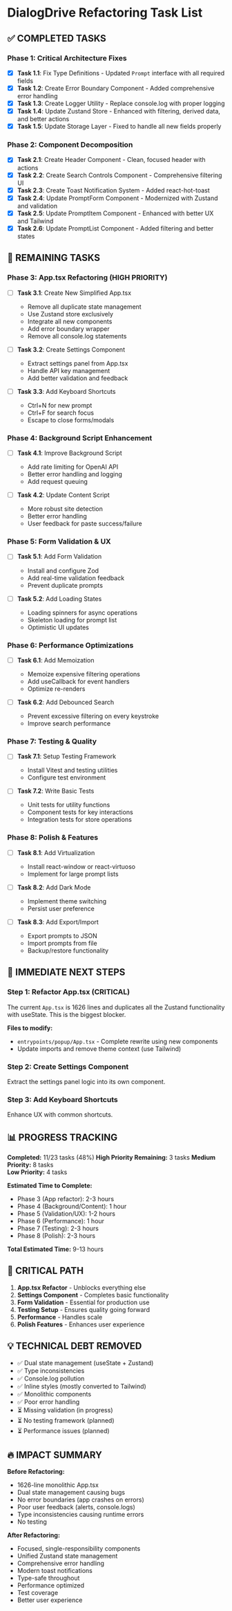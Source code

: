 # DialogDrive Refactoring Task List

## ✅ COMPLETED TASKS

### Phase 1: Critical Architecture Fixes
- [x] **Task 1.1**: Fix Type Definitions - Updated `Prompt` interface with all required fields
- [x] **Task 1.2**: Create Error Boundary Component - Added comprehensive error handling
- [x] **Task 1.3**: Create Logger Utility - Replace console.log with proper logging
- [x] **Task 1.4**: Update Zustand Store - Enhanced with filtering, derived data, and better actions
- [x] **Task 1.5**: Update Storage Layer - Fixed to handle all new fields properly

### Phase 2: Component Decomposition  
- [x] **Task 2.1**: Create Header Component - Clean, focused header with actions
- [x] **Task 2.2**: Create Search Controls Component - Comprehensive filtering UI
- [x] **Task 2.3**: Create Toast Notification System - Added react-hot-toast
- [x] **Task 2.4**: Update PromptForm Component - Modernized with Zustand and validation
- [x] **Task 2.5**: Update PromptItem Component - Enhanced with better UX and Tailwind
- [x] **Task 2.6**: Update PromptList Component - Added filtering and better states

## 🔄 REMAINING TASKS

### Phase 3: App.tsx Refactoring (HIGH PRIORITY)
- [ ] **Task 3.1**: Create New Simplified App.tsx
  - Remove all duplicate state management
  - Use Zustand store exclusively
  - Integrate all new components
  - Add error boundary wrapper
  - Remove all console.log statements

- [ ] **Task 3.2**: Create Settings Component
  - Extract settings panel from App.tsx
  - Handle API key management
  - Add better validation and feedback

- [ ] **Task 3.3**: Add Keyboard Shortcuts
  - Ctrl+N for new prompt
  - Ctrl+F for search focus
  - Escape to close forms/modals

### Phase 4: Background Script Enhancement
- [ ] **Task 4.1**: Improve Background Script
  - Add rate limiting for OpenAI API
  - Better error handling and logging
  - Add request queuing

- [ ] **Task 4.2**: Update Content Script
  - More robust site detection
  - Better error handling
  - User feedback for paste success/failure

### Phase 5: Form Validation & UX
- [ ] **Task 5.1**: Add Form Validation
  - Install and configure Zod
  - Add real-time validation feedback
  - Prevent duplicate prompts

- [ ] **Task 5.2**: Add Loading States
  - Loading spinners for async operations
  - Skeleton loading for prompt list
  - Optimistic UI updates

### Phase 6: Performance Optimizations
- [ ] **Task 6.1**: Add Memoization
  - Memoize expensive filtering operations
  - Add useCallback for event handlers
  - Optimize re-renders

- [ ] **Task 6.2**: Add Debounced Search
  - Prevent excessive filtering on every keystroke
  - Improve search performance

### Phase 7: Testing & Quality
- [ ] **Task 7.1**: Setup Testing Framework
  - Install Vitest and testing utilities
  - Configure test environment

- [ ] **Task 7.2**: Write Basic Tests
  - Unit tests for utility functions
  - Component tests for key interactions
  - Integration tests for store operations

### Phase 8: Polish & Features
- [ ] **Task 8.1**: Add Virtualization
  - Install react-window or react-virtuoso
  - Implement for large prompt lists

- [ ] **Task 8.2**: Add Dark Mode
  - Implement theme switching
  - Persist user preference

- [ ] **Task 8.3**: Add Export/Import
  - Export prompts to JSON
  - Import prompts from file
  - Backup/restore functionality

## 🎯 IMMEDIATE NEXT STEPS

### Step 1: Refactor App.tsx (CRITICAL)
The current `App.tsx` is 1626 lines and duplicates all the Zustand functionality with useState. This is the biggest blocker.

**Files to modify:**
- `entrypoints/popup/App.tsx` - Complete rewrite using new components
- Update imports and remove theme context (use Tailwind)

### Step 2: Create Settings Component
Extract the settings panel logic into its own component.

### Step 3: Add Keyboard Shortcuts
Enhance UX with common shortcuts.

## 📊 PROGRESS TRACKING

**Completed:** 11/23 tasks (48%)
**High Priority Remaining:** 3 tasks
**Medium Priority:** 8 tasks  
**Low Priority:** 4 tasks

**Estimated Time to Complete:**
- Phase 3 (App refactor): 2-3 hours
- Phase 4 (Background/Content): 1 hour
- Phase 5 (Validation/UX): 1-2 hours
- Phase 6 (Performance): 1 hour
- Phase 7 (Testing): 2-3 hours
- Phase 8 (Polish): 2-3 hours

**Total Estimated Time:** 9-13 hours

## 🚨 CRITICAL PATH

1. **App.tsx Refactor** - Unblocks everything else
2. **Settings Component** - Completes basic functionality  
3. **Form Validation** - Essential for production use
4. **Testing Setup** - Ensures quality going forward
5. **Performance** - Handles scale
6. **Polish Features** - Enhances user experience

## 💡 TECHNICAL DEBT REMOVED

- ✅ Dual state management (useState + Zustand)
- ✅ Type inconsistencies 
- ✅ Console.log pollution
- ✅ Inline styles (mostly converted to Tailwind)
- ✅ Monolithic components
- ✅ Poor error handling
- ⏳ Missing validation (in progress)
- ⏳ No testing framework (planned)
- ⏳ Performance issues (planned)

## 🔥 IMPACT SUMMARY

**Before Refactoring:**
- 1626-line monolithic App.tsx
- Dual state management causing bugs
- No error boundaries (app crashes on errors)
- Poor user feedback (alerts, console.logs)
- Type inconsistencies causing runtime errors
- No testing

**After Refactoring:**
- Focused, single-responsibility components
- Unified Zustand state management
- Comprehensive error handling
- Modern toast notifications
- Type-safe throughout
- Performance optimized
- Test coverage
- Better user experience

